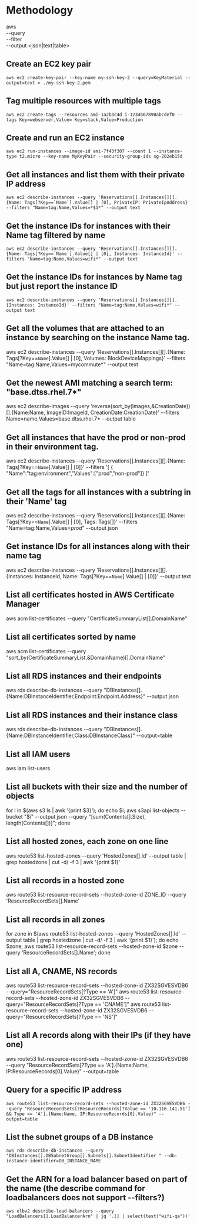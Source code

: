 # Methodology
aws <SERVICE> <ACTION> \
        --query <VALUES THAT GET RETURNED> \
        --filter <LIMIT VALUES BY THIS CRITERIA> \
        --output <json|text|table>

## Create an EC2 key pair
    aws ec2 create-key-pair --key-name my-ssh-key-2 --query=KeyMaterial --output=text > ./my-ssh-key-2.pem

## Tag multiple resources with multiple tags
    aws ec2 create-tags --resources ami-1a2b3c4d i-1234567890abcdef0 --tags Key=webserver,Value= Key=stack,Value=Production

## Create and run an EC2 instance
    aws ec2 run-instances --image-id ami-7f43f307 --count 1 --instance-type t2.micro --key-name MyKeyPair --security-group-ids sg-202eb15d

## Get all instances and list them with their private IP address
    aws ec2 describe-instances --query 'Reservations[].Instances[][].{Name: Tags[?Key==`Name`].Value[] | [0], PrivateIP: PrivateIpAddress}' --filters "Name=tag:Name,Values=*$1*" --output text

## Get the instance IDs for instances with their Name tag filtered by name
    aws ec2 describe-instances --query 'Reservations[].Instances[][].{Name: Tags[?Key==`Name`].Value[] | [0], Instances: InstanceId}' --filters "Name=tag:Name,Values=wifi*" --output text

## Get the instance IDs for instances by Name tag but just report the instance ID
    aws ec2 describe-instances --query 'Reservations[].Instances[][].{Instances: InstanceId}' --filters "Name=tag:Name,Values=wifi*" --output text

## Get all the volumes that are attached to an instance by searching on the instance Name tag.
  aws ec2 describe-instances --query 'Reservations[].Instances[][].{Name: Tags[?Key==`Name`].Value[] | [0], Volumes: BlockDeviceMappings}' --filters "Name=tag:Name,Values=mycommute*" --output text

## Get the newest AMI matching a search term: "base.dtss.rhel.7*"
  aws ec2 describe-images --query 'reverse(sort_by(Images,&CreationDate))[].{Name:Name, ImageID:ImageId, CreationDate:CreationDate}' --filters Name=name,Values=base.dtss.rhel.7\* --output table

## Get all instances that have the prod or non-prod in their environment tag.
  aws ec2 describe-instances --query 'Reservations[].Instances[][].{Name: Tags[?Key==`Name`].Value[] | [0]}' --filters '[ { "Name":"tag:environment","Values":["prod","non-prod"]} ]'

## Get all the tags for all instances with a subtring in their 'Name' tag
  aws ec2 describe-instances --query 'Reservations[].Instances[][].{Name: Tags[?Key==`Name`].Value[] | [0], Tags: Tags[]}' --filters "Name=tag:Name,Values=*prod*" --output json

## Get instance IDs for all instances along with their name tag
  aws ec2 describe-instances --query 'Reservations[].Instances[][].{Instances: InstanceId, Name: Tags[?Key==`Name`].Value[] | [0]}' --output text

## List all certificates hosted in AWS Certificate Manager
  aws acm list-certificates --query "CertificateSummaryList[].DomainName"

## List all certificates sorted by name
  aws acm list-certificates --query "sort_by(CertificateSummaryList,&DomainName)[].DomainName"

## List all RDS instances and their endpoints
  aws rds describe-db-instances --query "DBInstances[].{Name:DBInstanceIdentifier,Endpoint:Endpoint.Address}" --output json

## List all RDS instances and their instance class
  aws rds describe-db-instances --query "DBInstances[].{Name:DBInstanceIdentifier,Class:DBInstanceClass}" --output=table

## List all IAM users
  aws iam list-users

## List all buckets with their size and the number of objects
  for i in $(aws s3 ls | awk '{print $3}'); do echo $i; aws s3api list-objects --bucket "$i" --output json --query "[sum(Contents[].Size), length(Contents[])]"; done

## List all hosted zones, each zone on one line
  aws route53 list-hosted-zones --query 'HostedZones[].Id' --output table | grep hostedzone | cut -d/ -f 3 | awk '{print $1}'


## List all records in a hosted zone
  aws route53 list-resource-record-sets --hosted-zone-id ZONE_ID --query 'ResourceRecordSets[].Name'

## List all records in all zones
  for zone in $(aws route53 list-hosted-zones --query 'HostedZones[].Id' --output table | grep hostedzone | cut -d/ -f 3 | awk '{print $1}'); do echo $zone; aws route53 list-resource-record-sets --hosted-zone-id $zone --query 'ResourceRecordSets[].Name'; done

## List all A, CNAME, NS records
  aws route53 list-resource-record-sets --hosted-zone-id ZX32SGVESVDB6 --query="ResourceRecordSets[?Type == 'A']"
  aws route53 list-resource-record-sets --hosted-zone-id ZX32SGVESVDB6 --query="ResourceRecordSets[?Type == 'CNAME']"
  aws route53 list-resource-record-sets --hosted-zone-id ZX32SGVESVDB6 --query="ResourceRecordSets[?Type == 'NS']"

## List all A records along with their IPs (if they have one)
  aws route53 list-resource-record-sets --hosted-zone-id ZX32SGVESVDB6 --query "ResourceRecordSets[?Type == 'A'].{Name:Name, IP:ResourceRecords[0].Value}" --output=table

## Query for a specific IP address
    aws route53 list-resource-record-sets --hosted-zone-id ZX32SGVESVDB6 --query "ResourceRecordSets[?ResourceRecords[?Value == '10.116.141.51'] && Type == 'A'].{Name:Name, IP:ResourceRecords[0].Value}" --output=table

## List the subnet groups of a DB instance
    aws rds describe-db-instances --query "DBInstances[].DBSubnetGroup[].Subnets[].SubnetIdentifier " --db-instance-identifier=DB_INSTANCE_NAME

## Get the ARN for a load balancer based on part of the name (the describe command for loadbalancers does not support --filters?)
    aws elbv2 describe-load-balancers --query "LoadBalancers[].LoadBalancerArn" | jq '.[] | select(test("wifi-qa"))'
